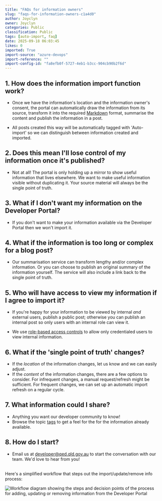 ```yaml
---
title: "FAQs for information owners"
slug: "faqs-for-information-owners-c1a4d0"
author: Joyclyn
owner: Joyclyn
categories: Public
classification: Public
tags: [auto-import, faq]
date: 2025-09-18 06:03:45
likes: 0
imported: True 
import-source: "azure-devops"
import-reference: ""
import-config-id: "fa8efb0f-5727-4eb1-b3cc-904cb90b2f6d"
---
```


## 1. How does the information import function work? 
- Once we have the information's location and the information owner's consent, the portal can automatically draw the information from its source, transform it into the required [Markdown](https://www.markdownguide.org/) format, summarise the content and publish the information in a post.  

- All posts created this way will be automatically tagged with 'Auto-import' so we can distinguish between information created and imported.

## 2. Does this mean I'll lose control of my information once it's published?
- Not at all! The portal is only holding up a mirror to show useful information that lives elsewhere. We want to make useful information visible without duplicating it. Your source material will always be the single point of truth. 

## 3. What if I don't want my information on the Developer Portal? 
- If you don't want to make your information available via the Developer Portal then we won't import it.

## 4. What if the information is too long or complex for a blog post?
- Our summarisation service can transform lengthy and/or complex information. Or you can choose to publish an original summary of the information yourself. The service will also include a link back to the single point of truth.

## 5. Who will have access to view my information if I agree to import it?
- If you're happy for your information to be viewed by internal _and_ external users, publish a public post; otherwise you can publish an internal post so only users with an internal role can view it.

- We use [role-based access controls](https://developer.qed.qld.gov.au/public/Why_and_how_we_use_role-based_access_control/) to allow only credentialed users to view internal information.

## 6. What if the 'single point of truth' changes?
- If the _location_ of the information changes, let us know and we can easily adjust. 
- If the _content_ of the information changes, there are a few options to consider. For infrequent changes, a manual request/refresh might be sufficient. For frequent changes, we can set up an automatic import refresh on a regular cycle. 

## 7. What information could I share? 
- Anything you want our developer community to know! 
- Browse the topic [tags](https://developer.qed.qld.gov.au/tags/) to get a feel for the for the information already available. 

## 8. How do I start?
- Email us at [developer@qed.qld.gov.au](mailto:developer@qed.qld.gov.au) to start the conversation with our team. We'd love to hear from you!

<br>
Here's a simplified workflow that steps out the import/update/remove info process:

![Workflow diagram showing the steps and decision points of the process for adding, updating or removing information from the Developer Portal](https://sadevportal3.blob.core.windows.net/root/post/Add-change-remove-info-process-workflow.png)